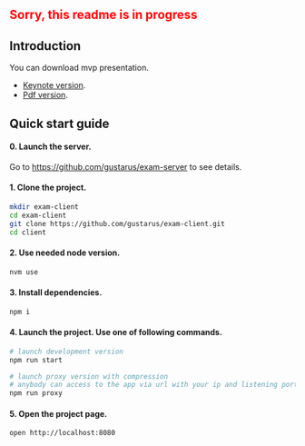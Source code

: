 <span style="color: red;">Sorry, this readme is in progress</span>
--------------------------------------

## Introduction
You can download mvp presentation.
* [Keynote version](/presentation.key).
* [Pdf version](/presentation.pdf).


## Quick start guide

#### 0. Launch the server.
Go to https://github.com/gustarus/exam-server to see details.

#### 1. Clone the project.
```bash
mkdir exam-client
cd exam-client
git clone https://github.com/gustarus/exam-client.git
cd client
```

#### 2. Use needed node version.
```bash
nvm use
```

#### 3. Install dependencies.
```bash
npm i
```

#### 4. Launch the project. Use **one** of following commands.
```bash
# launch development version
npm run start

# launch proxy version with compression
# anybody can access to the app via url with your ip and listening port
npm run proxy
```

#### 5. Open the project page.
```
open http://localhost:8080
```
